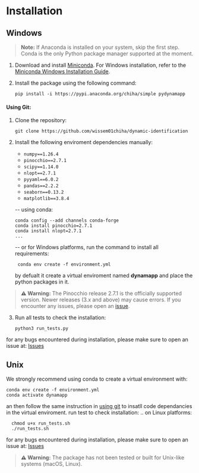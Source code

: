 Installation 
======  

Windows
----

> **Note:** If Anaconda is installed on your system, skip the first step. Conda is the only Python package manager supported at the moment.


1. Download and install [Miniconda](https://docs.anaconda.com/miniconda/miniconda-install/). For Windows installation, refer to the [Miniconda Windows Installation Guide](https://docs.anaconda.com/miniconda/miniconda-install/).

2. Install the package using the following command:
    ```shell
    pip install -i https://pypi.anaconda.org/chiha/simple pydynamapp
    ```

#### Using Git:

1. Clone the repository:  
    ```shell
    git clone https://github.com/wissem01chiha/dynamic-identification
    ```
2. Install the following enviroment dependencies manually:  
    - `numpy==1.26.4`
    - `pinocchio==2.7.1`
    - `scipy==1.14.0`
    - `nlopt==2.7.1`
    - `pyyaml==6.0.2`
    - `pandas==2.2.2`
    - `seaborn==0.13.2`
    - `matplotlib==3.8.4`   

    -- using conda:
    ```shell
    conda config --add channels conda-forge
    conda install pinocchio=2.7.1
    conda install nlopt=2.7.1
    ...
    ```
    -- or for Windows platforms, run the command to install all requirements:
    ```shell
     conda env create -f environment.yml 
    ```
    by defualt it create a virtual enviroment named **dynamapp** and place the python packages in it.
   
> **⚠️ Warning:** The Pinocchio release 2.7.1 is the officially supported version. Newer releases (3.x and above) may cause errors. If you encounter any issues, please open an [issue](https://github.com/wissem01chiha/dynamic-identification/issues).
    

3. Run all tests to check the installation:

    ```shell
    python3 run_tests.py
    ```

for any bugs encountered during installation, please make sure to open an issue at: [Issues](https://github.com/wissem01chiha/dynamic-identification/issues)


Unix
----

 We strongly recommend using conda to create a virtual environment with: 
 
```shell
conda env create -f environment.yml
conda activate dynamapp
```
an then follow the same instruction in [using git](#installation/usinggit) to insatll code dependancies in the virtual enviroment.
run test to check installation: 
.. on Linux platforms:
```shell 
  chmod u+x run_tests.sh
  ./run_tests.sh
``` 
for any bugs encountered during installation, please make sure to open an issue at: [Issues](https://github.com/wissem01chiha/dynamic-identification/issues)

> **⚠️ Warning:** The package has not been tested or built for Unix-like systems (macOS, Linux).